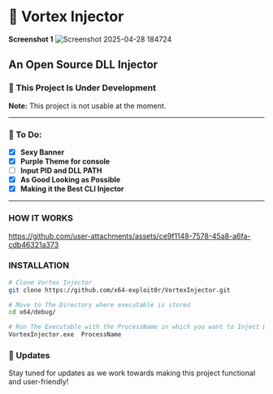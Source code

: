 # 💉 Vortex Injector

**Screenshot 1**
![Screenshot 2025-04-28 184724](https://github.com/user-attachments/assets/2acd5236-45bc-4d04-9c03-246d141ce9cf)

## An Open Source DLL Injector

### 🚧 This Project Is Under Development
**Note:** This project is not usable at the moment.

---

### 📝 To Do:
- [x] **Sexy Banner**  <!-- Marked as complete -->
- [x] **Purple Theme for console**
- [ ] **Input PID and DLL PATH**
- [x] **As Good Looking as Possible**
- [x] **Making it the Best CLI Injector**

---
### HOW IT WORKS
https://github.com/user-attachments/assets/ce9f1148-7578-45a8-a6fa-cdb46321a373

### INSTALLATION
```bash
# Clone Vortex Injector
git clone https://github.com/x64-exploit0r/VortexInjector.git

# Move to The Directory where executable is stored
cd x64/debug/

# Run The Executable with the ProcessName in which you want to Inject DLL
VortexInjector.exe  ProcessName
```


### 📅 Updates
Stay tuned for updates as we work towards making this project functional and user-friendly!

